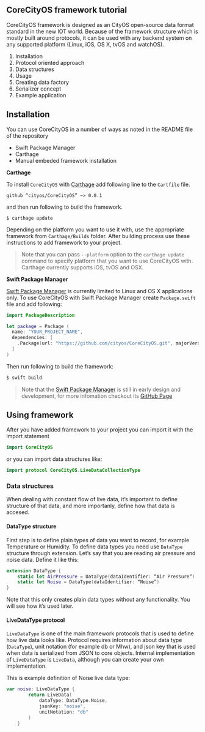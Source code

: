 ## CoreCityOS framework tutorial 

CoreCityOS framework is designed as an CityOS open-source data format standard in the new IOT world. Because of the framework structure which is mostly built around protocols, it can be used with any backend system on any supported platform (Linux, iOS, OS X, tvOS and watchOS). 

1. Installation
2. Protocol oriented approach 
3. Data structures
4. Usage
5. Creating data factory 
6. Serializer concept 
7. Example application

## Installation 

You can use CoreCityOS in a number of ways as noted in the README file of the repository

* Swift Package Manager
* Carthage 
* Manual embeded framework installation 

**Carthage**

To install `CoreCityOS` with [Carthage](https://github.com/Carthage/Carthage) add following line to the `Cartfile` file.

```shell
github “cityos/CoreCityOS” ~> 0.0.1
```

and then run following to build the framework. 

```shell
$ carthage update
```

Depending on the platform you want to use it with, use the appropriate framework from `Carthage/Builds` folder. After building process use these instructions to add framework to your project.

> Note that you can pass `--platform` option to the `carthage update` command to specify platform that you want to use CoreCityOS with. Carthage currently supports iOS, tvOS and OSX.

**Swift Package Manager**

[Swift Package Manager](https://github.com/apple/swift-package-manager) is currently limited to Linux and OS X applications only. To use CoreCityOS with Swift Package Manager create `Package.swift` file and add following:

```swift
import PackageDescription

let package = Package (
  name: "YOUR_PROJECT_NAME",
  dependencies: [
    .Package(url: "https://github.com/cityos/CoreCityOS.git", majorVersion: 1),
  ]
)
```
Then run following to build the framework:
```bash
$ swift build
```

> Note that the [Swift Package Manager](https://swift.org/package-manager) is still in early design and development, for more infomation checkout its [GitHub Page](https://github.com/apple/swift-package-manager)

## Using framework 

After you have added framework to your project you can import it with the import statement

```swift
import CoreCityOS
```

or you can import data structures like:

```swift
import protocol CoreCityOS.LiveDataCollectionType
```

### Data structures
When dealing with constant flow of live data, it’s important to define structure of that data, and more importanly, define how that data is accesed.

#### DataType structure
First step is to define plain types of data you want to record, for example Temperature or Humidity. To define data types you need use `DataType` structure through extension. Let’s say that you are reading air pressure and noise data. Define it like this:

```swift
extension DataType {
	static let AirPressure = DataType(dataIdentifier: “Air Pressure“)
	static let Noise = DataType(dataIdentifier: “Noise”)
}
```

Note that this only creates plain data types without any functionality. You will see how it’s used later.

#### LiveDataType protocol 

`LiveDataType` is one of the main framework protocols that is used to define how live data looks like. Protocol requires information about data type (`DataType`), unit notation (for example db or Mhw), and json key that is used when data is serialized from JSON to core objects. Internal implementation of  `LiveDataType` is `LiveData`, although you can create your own implementation.

This is example definition of Noise live data type:

```swift
var noise: LiveDataType {
        return LiveData(
            dataType: DataType.Noise,
            jsonKey: "noise",
            unitNotation: "db"
        )
    }
```

